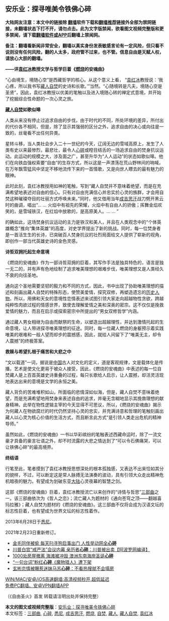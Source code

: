  <h2>安乐业：探寻唯美令铁佛心碎</h2> <p class="notice"><b>大陆网友注意：本文中的链接除 <a href="https://github.com/bannedbook/fanqiang" >翻墙</a>软件下载和<a href="https://github.com/killgcd/justmysocks/blob/master/README.md">翻墙推荐</a>链接外全部为禁网链接，未翻墙状态下打不开，请勿点击。此为文字版禁闻，欲看图文视频完整版和更多禁闻，请下载<a href="https://github.com/bannedbook/fanqiang">翻墙软件或APP</a>后翻墙上禁闻网。</p><p>备注：翻墙看新闻非常安全，翻墙以真实身份发表敏感言论有一定风险，但只看不说则没有任何风险，翻的人太多，政府管不过来，也不管。信息自由是天赋人权，请放心大胆的翻墙。</b></p>  <div class="entry"> <p><strong>——评<span class='wp_keywordlink'><a href="https://www.bannedbook.org/forum10/topic381.html" title="袁红冰" target="_blank">袁红冰</a></span>教授文学与哲学巨着《<a href="https://www.bannedbook.org/bnews/tag/%E7%87%83%E7%83%A7/" class="st_tag internal_tag" rel="tag" title="标签 燃烧 下的日志">燃烧</a>的安魂曲》</strong></p> <p>“心由境生，境随心空”是西藏哲学的核心。从这个意义上看， “<a href="https://www.bannedbook.org/bnews/tag/%e8%a2%81%e7%ba%a2%e5%86%b0/" class="st_tag internal_tag" rel="tag" title="标签 袁红冰 下的日志">袁红冰</a>教授说：‘我心疼，所以我书写<a href="https://www.bannedbook.org/bnews/tag/%e8%97%8f%e4%ba%ba/" class="st_tag internal_tag" rel="tag" title="标签 藏人 下的日志">藏人</a><a href="https://www.bannedbook.org/bnews/tag/%e8%87%aa%e7%84%9a/" class="st_tag internal_tag" rel="tag" title="标签 自焚 下的日志">自焚</a>的史诗和长歌。’”当然。“心随境转是凡夫，境随心空是圣贤”，因此，袁红冰教授以优美的笔触以及进入境随心转的禅定式意境，并开始了挖掘综合性命题的一次心灵之旅。</p> <p><strong><a href="https://www.bannedbook.org/bnews/tag/%e8%97%8f%e4%ba%ba%e8%87%aa%e7%84%9a/" class="st_tag internal_tag" rel="tag" title="标签 藏人自焚 下的日志">藏人自焚</a>如歌似嗥</strong><strong></strong></p> <p>人类从来没有停止过追求自由的步伐，由于时代的不同，所处环境的差异，所付出的代价各不相同，但是，除了显示其强弱的区分之外，追求自由的决心或向往是一致的，丝毫看不出任何异类。</p> <p>星转斗移，当人类社会步入二十一世纪的今天，辽阔无边的雪域高原上，发生了人类有史以来最惨烈，最悲壮，最令人<a href="https://www.bannedbook.org/bnews/tag/%E5%BF%83%E7%A2%8E/" class="st_tag internal_tag" rel="tag" title="标签 心碎 下的日志">心碎</a>或瞠目结舌的一场追求自由的焚身抗议运动。此运动的规模之大，涉及面之广，甚至升华为“人人运动”的状态如歌似嗥。他们在向铁血强权索要“自由”的生存方式，所以这是一声漂荡在荒山野林间的呐喊，在万年飘雪猛风中坚定不移地流传下来的一首情歌，又是向世人瞟去的最有魅力的眼神。</p>  <p>此时此刻，袁红冰教授用如神的笔触，写到“藏人自焚并不意味着绝望，而是在充满希望地表述对自由的信心。只有对自由充满信心并忠实於心灵的族群，才会用自焚这种璀璨夺目的壮丽方式呼唤未来。”同时，他又借用当年<a href="https://www.bannedbook.org/bnews/tag/%e6%88%90%e5%90%89%e6%80%9d%e6%b1%97/" class="st_tag internal_tag" rel="tag" title="标签 成吉思汗 下的日志">成吉思汗</a>战刀劈开黑云时的曲调，唱出“… … 火焰中有祖先的荣耀，火焰中有自由人的骄傲；挥舞金焰欢笑的，是雪域铁汉，在红焰中放歌的，是高原美人。… … ”</p> <p>的确如此，这场焚身抗议运动的主力是铁汉和美人，并且在人类观念中的“个体英雄概念”推向“集体英雄”的高度，对史学界提出了新的挑战。同时，每一位焚身者是一首活生生的长诗，已突破百人焚身抗议的壮烈局面给文人提供了崭新的视角，即创作一部当代英雄史诗的金色灵感。</p> <p><strong>诗哲双拥托起生命意境</strong><strong></strong></p> <p>《燃烧的安魂曲》作为一部诗哲双拥的巨着，其写作手法是独具特色的，语言是独一无二的，并有声有色地绘制了追求唯美理想的艰难步伐，唯美理想又是人类经久不衰的向往圣地。</p> <p>通向这个圣地需要坚韧的毅力和不同的方式，因此，书中出现了协助唯美理想的描述和刻画出藏人自焚的特殊形态，使赞美爱情，探究双修，再塑造遗忘的<span class='wp_keywordlink'><a href="https://www.bannedbook.org/forum32/" title="中国历史人物真相" target="_blank">历史人物</a></span>，所以，用佛和天女的意境性恋情表述来试图引领大家走向超越物性贪欲，跨越纯粹性肉欲过程的情感世界，致使去理解爱情之美和深奥的密宗。这不仅仅是挽救爱情的魅力，而且在启示或探索密宗中所提出的“男女双修哲学”内涵。</p>  <p>通过藏人男女相继为自由而献祭的生命，以塑造出超越理性，并达到激情托起的生命意境，让人带进探寻唯美理想的征途。同时，每一位藏人燃烧的身躯预示着实践唯美的艰难和一般人望而却步的震撼感，因此，就给人间留下了“唯美无主，却令人震撼”的终极答案。</p> <p><strong>救赎与希望扎根于痛苦和大悲之中</strong><strong></strong></p> <p>“文以载道”一词，据说是<span class='wp_keywordlink_affiliate'><a href="https://www.bannedbook.org/" title="中国" target="_blank">中国</a></span>古人对文化的定义，道是客观规律，文是载体化是传播，艺术是使文化更易于被众人接受，因此，《燃烧的安魂曲》中表述的每一位自焚藏人是上百首英雄史诗重叠的过程，每只长歌给人启示，让人震撼，却活灵活现地表达出来的意境是文学的永恒之美。</p> <p>藏人背负的苦难堆积如山，所面临的悲情深如似海，但是，藏人自焚不意味着绝望，而是充满希望地用焚身来表述自由的追求，并毫无含糊地显示其挽救理想的献身精神。此举在物性逻辑主宰的今天显得不可思议，所以，《燃烧的安魂曲》揭示为何藏人在物欲腐烂的时代仍然坚持心灵的忠实，并充满诗意和哲理的笔触刻画出藏人以心灵为核心价值的生活方式，而且断言此方式“是引领人类走出危机的精神导师。”</p> <p>虽然如此，《燃烧的安魂曲》一书以华彩缤纷的笔触表述西藏命运时，除了一流文豪才具备的豪言壮语之外，却不时流露的大悲之情达到了“可以令石佛痛哭，可以让铁佛心碎”的最高境界。</p>  <p><strong>终结语</strong><strong></strong></p> <p>行笔至此，笔者摸到了袁红冰教授思想深处的根本孤独感，又表达不出来恰如其分的貌样，不过，可以断定这是常人脉搏无法演奏的波动，具有引领大众走出精神危机暗夜的魅力。有望成为划破东亚<span class='wp_keywordlink_affiliate'><a href="https://www.bannedbook.org/" title="大陆" target="_blank">大陆</a></span>心灵夜幕的智慧之剑。</p> <p>这部《燃烧的安魂曲》巨着，袁红冰教授流亡以来创作的“诗情与哲思”<a href="https://www.bannedbook.org/bnews/tag/%E4%B8%89%E9%83%A8%E6%9B%B2/" class="st_tag internal_tag" rel="tag" title="标签 三部曲 下的日志">三部曲</a>之一。该三部曲依次为《哲人之恋》；流亡藏人为题材的《通向苍穹之顶——翻越喜玛拉雅》；藏人自焚为题材的《燃烧的安魂曲》。这三部曲不仅将会成为汉语文坛的标志性巨着，也有望成为世界文坛的标志性着作。</p> <figure></figure> <p>2013年6月28日于<a href="https://www.bannedbook.org/bnews/tag/%e6%82%89%e5%b0%bc/" class="st_tag internal_tag" rel="tag" title="标签 悉尼 下的日志">悉尼</a>。</p> <p>2021年2月23日重新修订。</p>  <ul class='op-related-articles' title='相关阅读'> <li><a href='https://www.bannedbook.org/bnews/funmedia/20210120/1471272.html' target='_blank'>金毛同伴被偷 每天叼寻狗启事出门 人性举动网全<b>心碎</b></a></li> <li><a href='https://www.bannedbook.org/bnews/cnnews/20201222/1452471.html' target='_blank'>川普白宫“戒严法”会议内幕 亲历者<b>心碎</b>：川普被出卖【阿波罗网编译】</a></li> <li><a href='https://www.bannedbook.org/bnews/baitai/20201215/1448141.html' target='_blank'>1000处房屋撤离 海滩被冲毁 澳洲东南海岸圣诞<b>心碎</b></a></li> <li><a href='https://www.bannedbook.org/bnews/cnnews/20201209/1444413.html' target='_blank'>“一句台词”粉红<b>心碎</b>《魔物猎人》遭下架</a></li> <li><a href='https://www.bannedbook.org/bnews/yule/20201117/1432251.html' target='_blank'>玄彬恋情被曝惹迷妹马苏<b>心碎</b>：不看热搜就不会塌房</a></li> </ul> <p class="texttj"> <a href="https://github.com/bannedbook/fanqiang/wiki/V2ray%E6%9C%BA%E5%9C%BA" target="_blank">WIN/MAC/安卓/iOS高速翻墙:高清视频秒开,超低延迟</a><br/> <a href="https://github.com/bannedbook/fanqiang/wiki/%E7%A6%81%E9%97%BB%E7%BD%91%E5%AE%89%E5%8D%93%E7%BF%BB%E5%A2%99%E6%96%B0%E9%97%BBAPP" target="_blank">免费PC翻墙、安卓VPN翻墙APP</a></p><p>（《自由圣火》首发 转载请注明出处并保持完整）</p><a name='sharetosocial'></a>       <div><b>本文的图文或视频完整版</b>：<a href='https://www.bannedbook.org/bnews/comments/20210224/1492683.html'>安乐业：探寻唯美令铁佛心碎</a></div>  </div><!--END ENTRY--> <div class="postfooter"> <div>本文标签：<a href="https://www.bannedbook.org/bnews/tag/%E4%B8%89%E9%83%A8%E6%9B%B2/" rel="tag">三部曲</a>, <a href="https://www.bannedbook.org/bnews/tag/%E5%BF%83%E7%A2%8E/" rel="tag">心碎</a>, <a href="https://www.bannedbook.org/bnews/tag/%e6%82%89%e5%b0%bc/" rel="tag">悉尼</a>, <a href="https://www.bannedbook.org/bnews/tag/%e6%88%90%e5%90%89%e6%80%9d%e6%b1%97/" rel="tag">成吉思汗</a>, <a href="https://www.bannedbook.org/bnews/tag/%E7%87%83%E7%83%A7/" rel="tag">燃烧</a>, <a href="https://www.bannedbook.org/bnews/tag/%e8%87%aa%e7%84%9a/" rel="tag">自焚</a>, <a href="https://www.bannedbook.org/bnews/tag/%e8%97%8f%e4%ba%ba/" rel="tag">藏人</a>, <a href="https://www.bannedbook.org/bnews/tag/%e8%97%8f%e4%ba%ba%e8%87%aa%e7%84%9a/" rel="tag">藏人自焚</a>, <a href="https://www.bannedbook.org/bnews/tag/%e8%a2%81%e7%ba%a2%e5%86%b0/" rel="tag">袁红冰</a></div>  </div><!--END POSTFOOTER--> 